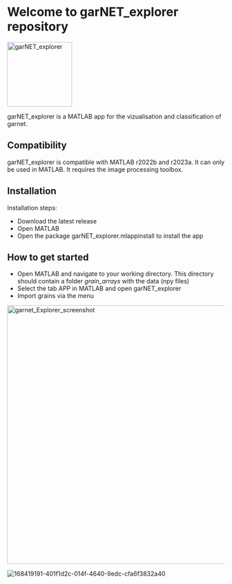 # Welcome to garNET_explorer repository

<img width="150" alt="garNET_explorer" src="https://user-images.githubusercontent.com/54409312/235297098-7d1019f2-2ec9-453b-b751-6becf7764cb1.png">

garNET_explorer is a MATLAB app for the vizualisation and classification of garnet. 

## Compatibility
garNET_explorer is compatible with MATLAB r2022b and r2023a. It can only be used in MATLAB. It requires the image processing toolbox. 

## Installation
Installation steps:
- Download the latest release
- Open MATLAB
- Open the package garNET_explorer.mlappinstall to install the app

## How to get started
- Open MATLAB and navigate to your working directory. This directory should contain a folder _grain_arrays_ with the data (npy files)
- Select the tab APP in MATLAB and open garNET_explorer
- Import grains via the menu

<img width="600" alt="garnet_Explorer_screenshot" src="https://user-images.githubusercontent.com/54409312/235297334-a741757d-169e-455a-addd-a9ba675868d8.png">

![168419191-401f1d2c-014f-4640-9edc-cfa6f3832a40](https://user-images.githubusercontent.com/54409312/235312431-f015145e-df0e-4f5e-a87c-5f6283333021.png)
